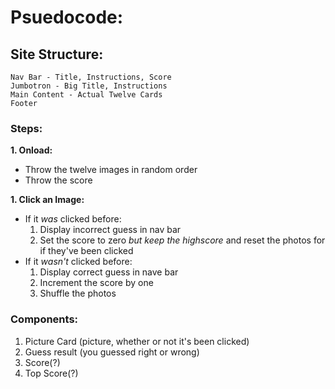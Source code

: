 # Psuedocode:

## Site Structure: 

```
Nav Bar - Title, Instructions, Score
Jumbotron - Big Title, Instructions
Main Content - Actual Twelve Cards
Footer
```

### Steps:

**1. Onload:** 

* Throw the twelve images in random order
* Throw the score


**1. Click an Image:**


* If it _was_ clicked before:
    1. Display incorrect guess in nav bar
    1. Set the score to zero _but keep the highscore_ and reset the photos for if they've been clicked
* If it _wasn't_ clicked before:
    1. Display correct guess in nave bar
    1. Increment the score by one 
    1. Shuffle the photos

### Components:

1. Picture Card (picture, whether or not it's been clicked)
1. Guess result (you guessed right or wrong)
1. Score(?)
1. Top Score(?)